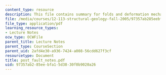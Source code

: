```yaml
---
content_type: resource
description: This file contains summary for folds and deformation mechanisms.
file: /media/courses/12-113-structural-geology-fall-2005/97357ab285eebfa15d3830f0b9020a26_post_fault_notes.pdf
file_type: application/pdf
learning_resource_types:
- Lecture Notes
ocw_type: OCWFile
parent_title: Lecture Notes
parent_type: CourseSection
parent_uid: 2afd4e30-a936-7424-a008-56cdd627f3cf
resourcetype: Document
title: post_fault_notes.pdf
uid: 97357ab2-85ee-bfa1-5d38-30f0b9020a26
---
```

